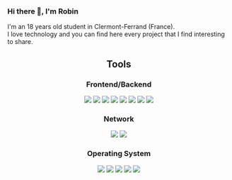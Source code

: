 ### Hi there 👋, I'm Robin 
I'm an 18 years old student in Clermont-Ferrand (France). <br>
I love technology and you can find here every project that I find interesting to share.

<div align="center">
  <h2>Tools</h2>
</div>

<div align="center">
  <h3>Frontend/Backend</h3>
  <img src="https://img.shields.io/badge/Python-3776AB?style=for-the-badge&logo=python&logoColor=white">
  <img src="https://img.shields.io/badge/HTML-239120?style=for-the-badge&logo=html5&logoColor=white">
  <img src="https://img.shields.io/badge/CSS-239120?&style=for-the-badge&logo=css3&logoColor=white">
  <img src="https://img.shields.io/badge/JavaScript-F7DF1E?style=for-the-badge&logo=javascript&logoColor=black">
  <img src="https://img.shields.io/badge/Node.js-43853D?style=for-the-badge&logo=node.js&logoColor=white">
  <img src="https://img.shields.io/badge/PHP-777BB4?style=for-the-badge&logo=php&logoColor=white">
  <img src="https://img.shields.io/badge/PHPMyAdmin-grey?style=for-the-badge&logo=phpmyadmin">
  <img src="https://img.shields.io/badge/MongoDB-4EA94B?style=for-the-badge&logo=mongodb&logoColor=white">
</div>

<div align="center">
  <h3>Network</h3>
  <img src="https://img.shields.io/badge/cisco-black?style=for-the-badge&logo=cisco">
  <img src="https://img.shields.io/badge/linksys-lightblue?style=for-the-badge&logo=linksys"">
</div>

<div align="center">
  <h3>Operating System</h3>
  <img src="https://img.shields.io/badge/Linux-FCC624?style=for-the-badge&logo=linux&logoColor=black">
  <img src="https://img.shields.io/badge/Debian-A81D33?style=for-the-badge&logo=debian&logoColor=white">
  <img src="https://img.shields.io/badge/Fedora-294172?style=for-the-badge&logo=fedora&logoColor=white">
  <img src="https://img.shields.io/badge/Ubuntu-E95420?style=for-the-badge&logo=ubuntu&logoColor=white">
  <img src="https://img.shields.io/badge/Windows-0078D6?style=for-the-badge&logo=windows&logoColor=white">
</div>
